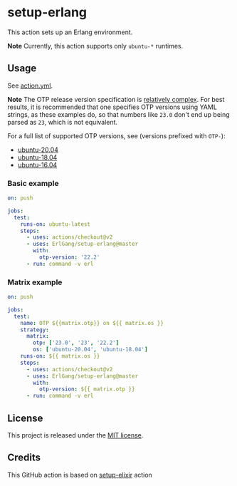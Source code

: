 # setup-erlang

This action sets up an Erlang environment.

**Note** Currently, this action supports only `ubuntu-*` runtimes.

## Usage

See [action.yml](action.yml).

**Note** The OTP release version specification is [relatively
complex](http://erlang.org/doc/system_principles/versions.html#version-scheme).
For best results, it is recommended that one specifies OTP versions using YAML strings, as these examples do,
so that numbers like `23.0` don't end up being parsed as `23`, which is not equivalent.

For a full list of supported OTP versions, see (versions prefixed with `OTP-`):

* [ubuntu-20.04](https://repo.hex.pm/builds/otp/ubuntu-20.04/builds.txt)
* [ubuntu-18.04](https://repo.hex.pm/builds/otp/ubuntu-18.04/builds.txt)
* [ubuntu-16.04](https://repo.hex.pm/builds/otp/ubuntu-16.04/builds.txt)

### Basic example

```yaml
on: push

jobs:
  test:
    runs-on: ubuntu-latest
    steps:
      - uses: actions/checkout@v2
      - uses: ErlGang/setup-erlang@master
        with:
          otp-version: '22.2'
      - run: command -v erl
```

### Matrix example

```yaml
on: push

jobs:
  test:
    name: OTP ${{matrix.otp}} on ${{ matrix.os }}
    strategy:
      matrix:
        otp: ['23.0', '23', '22.2']
        os: ['ubuntu-20.04', 'ubuntu-18.04']
    runs-on: ${{ matrix.os }}
    steps:
      - uses: actions/checkout@v2
      - uses: ErlGang/setup-erlang@master
        with:
          otp-version: ${{ matrix.otp }}
      - run: command -v erl
```

## License

This project is released under the [MIT license](LICENSE.txt).

## Credits

This GitHub action is based on [setup-elixir](https://github.com/actions/setup-elixir/tree/v1.5.0) action

